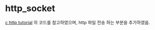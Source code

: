 # http_socket
[c http tutorial](https://medium.com/from-the-scratch/http-server-what-do-you-need-to-know-to-build-a-simple-http-server-from-scratch-d1ef8945e4fa
) 의 코드를 참고하였으며, http 파일 전송 하는 부분을 추가하였음.  
